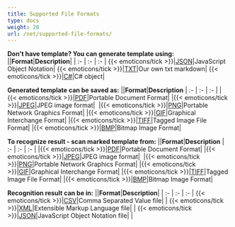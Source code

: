 ```yaml
---
title: Supported File Formats
type: docs
weight: 20
url: /net/supported-file-formats/
---
```


**Don't have template? You can generate template using:**
||**Format**|**Description**|
| :- | :- | :- |
{{< emoticons/tick >}}|[JSON](https://docs.aspose.com/omr/net/template-generation/#json-markup)|JavaScript Object Notation|
{{< emoticons/tick >}}|[TXT](https://docs.aspose.com/omr/net/template-generation/#answersheettxt-content)|Our own txt markdown|
{{< emoticons/tick >}}|[C#](https://docs.aspose.com/omr/net/template-generation/#c-code-2)|C# object|

**Generated template can be saved as:**
||**Format**|**Description**
| :- | :- | :- | 
|{{< emoticons/tick >}}|[PDF](https://docs.fileformat.com/pdf/)|Portable Document Format|
|{{< emoticons/tick >}}|[JPEG](https://docs.fileformat.com/image/jpeg/)|JPEG image format| 
|{{< emoticons/tick >}}|[PNG](https://docs.fileformat.com/image/png/)|Portable Network Graphics Format|
|{{< emoticons/tick >}}|[GIF](https://docs.fileformat.com/image/gif/)|Graphical Interchange Format|
|{{< emoticons/tick >}}|[TIFF](https://docs.fileformat.com/image/tiff/)|Tagged Image File Format|
|{{< emoticons/tick >}}|[BMP](https://docs.fileformat.com/image/bmp/)|Bitmap Image Format|

**To recognize result - scan marked template from:**
||**Format**|**Description**
| :- | :- | :- | 
|{{< emoticons/tick >}}|[PDF](https://docs.fileformat.com/pdf/)|Portable Document Format|
|{{< emoticons/tick >}}|[JPEG](https://docs.fileformat.com/image/jpeg/)|JPEG image format| 
|{{< emoticons/tick >}}|[PNG](https://docs.fileformat.com/image/png/)|Portable Network Graphics Format|
|{{< emoticons/tick >}}|[GIF](https://docs.fileformat.com/image/gif/)|Graphical Interchange Format|
|{{< emoticons/tick >}}|[TIFF](https://docs.fileformat.com/image/tiff/)|Tagged Image File Format|
|{{< emoticons/tick >}}|[BMP](https://docs.fileformat.com/image/bmp/)|Bitmap Image Format|

**Recognition result can be in:**
||**Format**|**Description**|
| :- | :- | :- |
{{< emoticons/tick >}}|[CSV](https://docs.fileformat.com/spreadsheet/csv/)|Comma Separated Value file| |
{{< emoticons/tick >}}|[XML](https://docs.fileformat.com/web/xml/)|Extensible Markup Language file| |
{{< emoticons/tick >}}|[JSON](https://docs.fileformat.com/spreadsheet/csv/)|JavaScript Object Notation file| |
